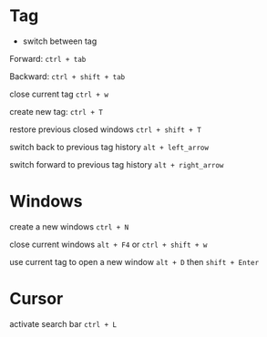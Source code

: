# Tag
- switch between tag

Forward: 
`ctrl + tab`

Backward: 
`ctrl + shift + tab`

close current tag
`ctrl + w`

create new tag:
`ctrl + T`

restore previous closed windows
`ctrl + shift + T`

switch back to previous tag history
`alt + left_arrow`


switch forward to previous tag history
`alt + right_arrow`


# Windows
create a new windows
`ctrl + N`

close current windows
`alt + F4` or `ctrl + shift + w`

use current tag to open a new window
`alt + D` then `shift + Enter`

# Cursor
activate search bar
`ctrl + L`
